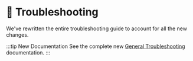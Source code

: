 # 🔧 Troubleshooting

<update-message/>

We've rewritten the entire troubleshooting guide to account for all the new changes.

:::tip New Documentation
See the complete new [General Troubleshooting](/guides/general-troubleshooting/) documentation.
:::
